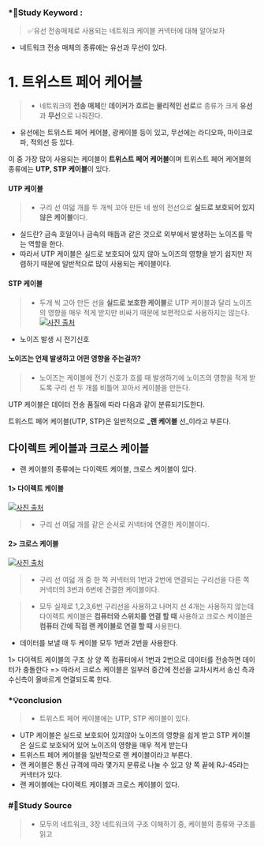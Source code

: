 ### \*🔐Study Keyword :

> ✅유선 전송매체로 사용되는 네트워크 케이블 커넥터에 대해 알아보자

- 네트워크 전송 매체의 종류에는 유선과 무선이 있다.

# 1. 트위스트 페어 케어블

> - 네트워크의 **전송 매체**란 **데이커가 흐르는 물리적인 선로**로 종류가 크게 **유선**과 **무선**으로 나줘진다.

- 유선에는 트위스트 페어 케어블, 광케이블 등이 있고, 무선에는 라디오파, 마이크로파, 적외선 등 있다.

이 중 가장 많이 사용되는 케이블이 **트위스트 페어 케어블**이며 트위스트 페어 케어블의 종류에는 **UTP, STP 케이블**이 있다.

#### UTP 케이블

> - 구리 선 여덟 개를 두 개씩 꼬아 만든 네 쌍의 전선으로 **실드로 보호되어 있지 않은 케이블**이다.

- 실드란? 금속 호일이나 금속의 매듭과 같은 것으로 외부에서 발생하는 노이즈를 막는 역할을 한다.
- 따라서 UTP 케이블은 실드로 보호되어 있지 않아 노이즈의 영향을 받기 쉽지만 저렴하기 때문에 일반적으로 많이 사용되는 케이블이다.

#### STP 케이블

> - 두개 씩 고아 만든 선을 **실드로 보호한 케이블**로 UTP 케이블과 달리 노이즈의 영향을 매우 적게 받지만 비싸기 때문에 보편적으로 사용하지는 않는다.
>   ![](https://images.velog.io/images/minj9_6/post/1b8592c4-5315-463b-b521-e825e5d48fcc/image.png)[사진 출처](https://brunch.co.kr/@erid3232/5)

- 노이즈 발생 시 전기신호

#### 노이즈는 언제 발생하고 어떤 영향을 주는걸까?

> - 노이즈는 케이블에 전기 신호가 흐를 때 발생하기에 노이즈의 영향을 적게 받도록 구리 선 두 개를 비틀어 꼬아서 케이블을 만든다.

UTP 케이블은 데이터 전송 품질에 따라 다음과 같이 분류되기도한다.

트위스트 페어 케이블(UTP, STP)은 일반적으로 **\_랜 케이블** 선\_이라고 부른다.

## 다이렉트 케이블과 크로스 케이블

- 랜 케이블의 종류에는 다이렉트 케이블, 크로스 케이블이 있다.

#### 1> 다이렉트 케이블

![](https://images.velog.io/images/minj9_6/post/4ae4d91e-5109-47bb-986a-e15109658e9d/image.png)[사진 출처](https://brunch.co.kr/@erid3232/5)

> - 구리 선 여덟 개를 같은 순서로 커넥터에 연결한 케이블이다.

#### 2> 크로스 케이블

![](https://images.velog.io/images/minj9_6/post/849addb7-27b2-434b-afcf-03a7d30d0b9e/image.png)[사진 출처](https://brunch.co.kr/@erid3232/5)

> - 구리 선 여덟 개 중 한 쪽 커넥터의 1번과 2번에 연결되는 구리선을 다른 쪽 커넥터의 3번과 6번에 견결한 케이블이다.

> - 모두 실제로 1,2,3,6번 구리선을 사용하고 나머지 선 4개는 사용하지 않는데 다이렉트 케이블은 **컴퓨터와 스위치를 연결 할 때** 사용하고 크로스 케이블은 **컴퓨터 간에 직접 랜 케이블로 연결 할 때** 사용한다.

- 데이터를 보낼 때 두 케이블 모두 1번과 2번을 사용한다.

1> 다이렉트 케이블의 구조 상 양 쪽 컴퓨터에서 1번과 2번으로 데이터를 전송하면 데이터가 충돌한다
=> 따라서 크로스 케이블은 일부러 중간에 전선을 교차시켜서 송신 측과 수신측이 올바르게 연결되도록 한다.

### \*💡conclusion

> - 트위스트 페어 케이블에는 UTP, STP 케이블이 있다.

- UTP 케이블은 실드로 보호되어 있지않아 노이즈의 영향을 쉽게 받고 STP 케이블은 실드로 보호되어 있어 노이즈의 영향을 매우 적게 받는다
- 트위스트 페어 케이블을 일반적으로 랜 케이블이라고 부른다.
- 랜 케이블은 통신 규격에 따라 몇가지 분류로 나눌 수 있고 양 쪽 끝에 RJ-45라는 커넥터가 있다.
- 랜 케이블에는 다이렉트 케이블과 크로스 케이블이 있다.

### #📑Study Source

> - 모두의 네트워크, 3장 네트워크의 구조 이해하기 중, 케이블의 종류와 구조를 읽고
